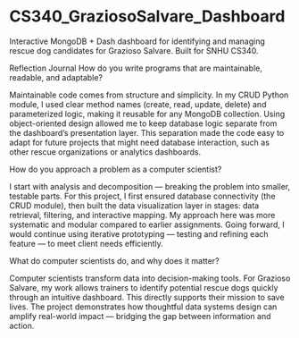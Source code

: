 # CS340_GraziosoSalvare_Dashboard
Interactive MongoDB + Dash dashboard for identifying and managing rescue dog candidates for Grazioso Salvare. Built for SNHU CS340.

Reflection Journal
How do you write programs that are maintainable, readable, and adaptable?

Maintainable code comes from structure and simplicity. In my CRUD Python module, I used clear method names (create, read, update, delete) and parameterized logic, making it reusable for any MongoDB collection. Using object-oriented design allowed me to keep database logic separate from the dashboard’s presentation layer. This separation made the code easy to adapt for future projects that might need database interaction, such as other rescue organizations or analytics dashboards.

How do you approach a problem as a computer scientist?

I start with analysis and decomposition — breaking the problem into smaller, testable parts. For this project, I first ensured database connectivity (the CRUD module), then built the data visualization layer in stages: data retrieval, filtering, and interactive mapping. My approach here was more systematic and modular compared to earlier assignments. Going forward, I would continue using iterative prototyping — testing and refining each feature — to meet client needs efficiently.

What do computer scientists do, and why does it matter?

Computer scientists transform data into decision-making tools. For Grazioso Salvare, my work allows trainers to identify potential rescue dogs quickly through an intuitive dashboard. This directly supports their mission to save lives. The project demonstrates how thoughtful data systems design can amplify real-world impact — bridging the gap between information and action.

